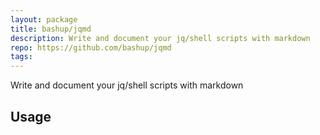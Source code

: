 ```yaml
---
layout: package
title: bashup/jqmd
description: Write and document your jq/shell scripts with markdown
repo: https://github.com/bashup/jqmd
tags:
---
```

 
Write and document your jq/shell scripts with markdown
 
## Usage
 
